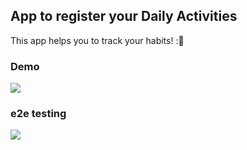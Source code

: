 ## App to register your Daily Activities

This app helps you to track your habits! ::stars:

### Demo

![](https://i.postimg.cc/50yPkZD7/daily-Habits.gif)

### e2e testing

![](https://i.postimg.cc/cJPShMbn/e2e-testing.gif)
